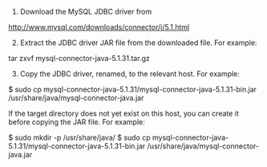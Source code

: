1. Download the MySQL JDBC driver from 

http://www.mysql.com/downloads/connector/j/5.1.html

2. Extract the JDBC driver JAR file from the downloaded file. For example:

tar zxvf mysql-connector-java-5.1.31.tar.gz

3. Copy the JDBC driver, renamed, to the relevant host. For example:

$ sudo cp mysql-connector-java-5.1.31/mysql-connector-java-5.1.31-bin.jar /usr/share/java/mysql-connector-java.jar

If the target directory does not yet exist on this host, you can create it before copying the JAR file. For example:

$ sudo mkdir -p /usr/share/java/
$ sudo cp mysql-connector-java-5.1.31/mysql-connector-java-5.1.31-bin.jar /usr/share/java/mysql-connector-java.jar
